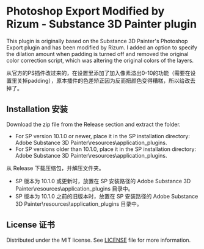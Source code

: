 # Photoshop Export Modified by Rizum - Substance 3D Painter plugin

This plugin is originally based on the Substance 3D Painter's Photoshop Export plugin and has been modified by Rizum. I added an option to specify the dilation amount when padding is turned off and removed the original color correction script, which was altering the original colors of the layers.

从官方的PS插件改过来的，在设置里添加了加入像素溢出0-10的功能（需要在设置里关掉padding），原本插件的色差矫正因为反而把颜色变得糟糕，所以给改去掉了。

## Installation 安装

Download the zip file from the Release section and extract the folder.
  - For SP version 10.1.0 or newer, place it in the SP installation directory: Adobe Substance 3D Painter\resources\application_plugins.
  - For SP versions older than 10.1.0, place it in the SP installation directory: Adobe Substance 3D Painter\resources\application_plugins.

从 Release 下载压缩包，并解压文件夹。
  - SP 版本为 10.1.0 或更新时，放置在 SP 安装路径的 Adobe Substance 3D Painter\resources\application_plugins 目录中。
  - SP 版本为 10.1.0 之前的旧版本时，放置在 SP 安装路径的 Adobe Substance 3D Painter\resources\application_plugins 目录中。

## License 证书

Distributed under the MIT license. See [LICENSE](LICENSE) file for more information.
